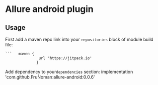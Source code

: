# Allure android plugin 

Usage
-----

First add a maven repo link into your `repositories` block of module build file:
           
    ```   maven {
                   url 'https://jitpack.io'
                  }
Add dependency to your`dependencies` section:
          implementation 'com.github.FruNoman:allure-android:0.0.6'
